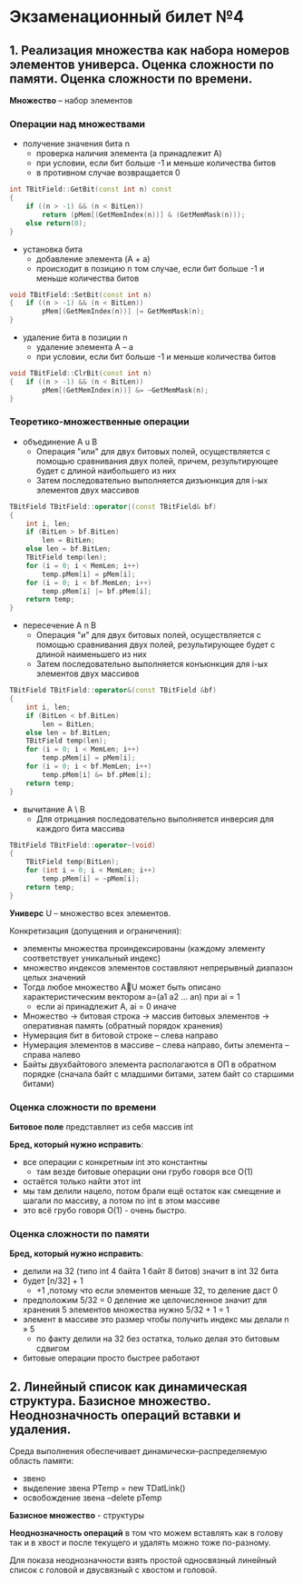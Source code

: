 # Экзаменационный билет №4

## 1. Реализация множества как набора номеров элементов универса. Оценка сложности по памяти. Оценка сложности по времени.

**Множество** – набор элементов

### Операции над множествами

- получение значения бита n
  - проверка наличия элемента (a принадлежит A)
  - при условии, если бит больше -1 и меньше количества битов
  - в противном случае возвращается 0

```C++
int TBitField::GetBit(const int n) const
{
	if ((n > -1) && (n < BitLen))
		return (pMem[(GetMemIndex(n))] & (GetMemMask(n)));
	else return(0);
}
```

- установка бита
  - добавление элемента (A + a)
  - происходит в позицию n том случае, если бит больше -1 и меньше количества битов

```C++
void TBitField::SetBit(const int n)
{	if ((n > -1) && (n < BitLen))
		pMem[(GetMemIndex(n))] |= GetMemMask(n);
}
```

- удаление бита в позиции n
  - удаление элемента A – a
  - при условии, если бит больше -1 и меньше количества битов

```C++
void TBitField::ClrBit(const int n)
{	if ((n > -1) && (n < BitLen))
		pMem[(GetMemIndex(n))] &= ~GetMemMask(n);
}
```

### Теоретико-множественные операции

- объединение A u B
  - Операция "или" для двух битовых полей, осуществляется с помощью сравнивания двух полей, причем, результирующее будет с длиной наибольшего из них
  - Затем последовательно выполняется дизъюнкция для i-ых элементов двух массивов

```C++
TBitField TBitField::operator|(const TBitField& bf)
{
	int i, len;
	if (BitLen > bf.BitLen)
		len = BitLen;
	else len = bf.BitLen;
	TBitField temp(len);
	for (i = 0; i < MemLen; i++)
		temp.pMem[i] = pMem[i];
	for (i = 0; i < bf.MemLen; i++)
		temp.pMem[i] |= bf.pMem[i];
	return temp;
}
```

- пересечение A n B
  - Операция "и" для двух битовых полей, осуществляется с помощью сравнивания двух полей, результирующее будет с длиной наименьшего из них
  - Затем последовательно выполняется конъюнкция для i-ых элементов двух массивов

```C++
TBitField TBitField::operator&(const TBitField &bf)
{
	int i, len;
	if (BitLen < bf.BitLen)
		len = BitLen;
	else len = bf.BitLen;
	TBitField temp(len);
	for (i = 0; i < MemLen; i++)
		temp.pMem[i] = pMem[i];
	for (i = 0; i < bf.MemLen; i++)
		temp.pMem[i] &= bf.pMem[i];
	return temp;
}
```

- вычитание A \ B
  - Для отрицания последовательно выполняется инверсия для каждого бита массива

```C++
TBitField TBitField::operator~(void)
{
    TBitField temp(BitLen);
    for (int i = 0; i < MemLen; i++)
    	temp.pMem[i] = ~pMem[i];
    return temp;
}
```

**Универс** U – множество всех элементов.

Конкретизация (допущения и ограничения):

- элементы множества проиндексированы (каждому элементу соответствует уникальный индекс)
- множество индексов элементов составляют непрерывный диапазон целых значений
- Тогда любое множество AU может быть описано характеристическим вектором a=(a1 a2 … an) при ai = 1
  - если ai принадлежит A, ai = 0 иначе
- Множество → битовая строка → массив битовых элементов → оперативная память (обратный порядок хранения)
- Нумерация бит в битовой строке – слева направо
- Нумерация элементов в массиве – слева направо, биты элемента – справа налево
- Байты двухбайтового элемента располагаются в ОП в обратном порядке (сначала байт с младшими битами, затем байт со старшими битами)

### Оценка сложности по времени

**Битовое поле** представляет из себя массив int

<!-- TODO:
- Make this topic -->

**Бред, который нужно исправить**:

- все операции с конкретным int это константны
  - там везде битовые операции они грубо говоря все О(1)
- остаётся только найти этот int
- мы там делили нацело, потом брали ещё остаток как смещение и шагали по массиву, а потом по int в этом массиве
- это всё грубо говоря О(1) - очень быстро.

### Оценка сложности по памяти

<!-- TODO:
- Make this topic -->

**Бред, который нужно исправить**:

- делили на 32 (типо int 4 байта 1 байт 8 битов) значит в int 32 бита
- будет [n/32] + 1
  - +1 ,потому что если элементов меньше 32, то деление даст 0
- предположим 5/32 = 0 деление же целочисленное значит для хранения 5 элементов множества нужно 5/32 + 1 = 1
- элемент в массиве это размер чтобы получить индекс мы делали n » 5
  - по факту делили на 32 без остатка, только делая это битовым сдвигом
- битовые операции просто быстрее работают

## 2. Линейный список как динамическая структура. Базисное множество. Неоднозначность операций вставки и удаления.

<!-- TODO:
- Add more info -->

Среда выполнения обеспечивает динамически–распределяемую область памяти:

- звено
- выделение звена PTemp = new TDatLink()
- освобождение звена –delete pTemp

**Базисное множество** - структуры

**Неоднозначность операций** в том что можем вставлять как в голову так и в хвост и после текущего и удалять можно тоже по-разному.

Для показа неоднозначности взять простой односвязный линейный список с головой
и двусвязный с хвостом и головой.
